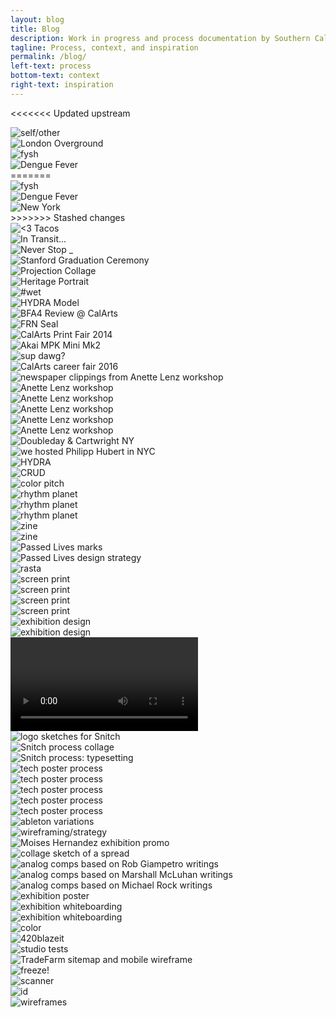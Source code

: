 ```yaml
---
layout: blog
title: Blog
description: Work in progress and process documentation by Southern California based graphic and multimedia designer Stedman Halliday
tagline: Process, context, and inspiration
permalink: /blog/
left-text: process
bottom-text: context
right-text: inspiration
---
```

<!-- <div class="grid-item col"><img src="{{ site.data.global_assets.placeholder }}" data-src="images/_" alt="_"></div> -->
<<<<<<< Updated upstream
<div class="grid-item col"><img src="{{ site.data.global_assets.placeholder }}" data-src="images/london-ug.jpg" alt="self/other"></div>
<div class="grid-item col2"><img src="{{ site.data.global_assets.placeholder }}" data-src="images/london-og.jpg" alt="London Overground"></div>
<div class="grid-item col"><img src="{{ site.data.global_assets.placeholder }}" data-src="images/fysh.jpg" alt="fysh"></div>
<div class="grid-item col"><img src="{{ site.data.global_assets.placeholder }}" data-src="images/dengue-fever.jpg" alt="Dengue Fever"></div>
=======
<div class="grid-item col"><img src="{{ site.data.global_assets.placeholder }}" data-src="images/fysh.jpg" alt="fysh"></div>
<div class="grid-item col"><img src="{{ site.data.global_assets.placeholder }}" data-src="images/dengue-fever.jpg" alt="Dengue Fever"></div>
<div class="grid-item col"><img src="{{ site.data.global_assets.placeholder }}" data-src="images/ny-squad.jpg" alt="New York"></div>
>>>>>>> Stashed changes
<div class="grid-item col"><img src="{{ site.data.global_assets.placeholder }}" data-src="images/taco-truck.jpg" alt="<3 Tacos"></div>
<div class="grid-item col"><img src="{{ site.data.global_assets.placeholder }}" data-src="images/in-transit.jpg" alt="In Transit..."></div>
<div class="grid-item col"><img src="{{ site.data.global_assets.placeholder }}" data-src="images/never-stop.jpg" alt="Never Stop _"></div>
<div class="grid-item col2"><img src="{{ site.data.global_assets.placeholder }}" data-src="images/stanford-grad.jpg" alt="Stanford Graduation Ceremony"></div>
<div class="grid-item col2"><img src="{{ site.data.global_assets.placeholder }}" data-src="images/projection-collage.jpg" alt="Projection Collage"></div>
<div class="grid-item col"><img src="{{ site.data.global_assets.placeholder }}" data-src="images/cultural-dress.jpg" alt="Heritage Portrait"></div>
<div class="grid-item col"><img src="{{ site.data.global_assets.placeholder }}" data-src="images/wet.jpg" alt="#wet"></div>
<div class="grid-item col"><img src="{{ site.data.global_assets.placeholder }}" data-src="images/hydra-model.gif" alt="HYDRA Model"></div>
<div class="grid-item col2"><img src="{{ site.data.global_assets.placeholder }}" data-src="images/final-reviews.jpg" alt="BFA4 Review @ CalArts"></div>
<div class="grid-item col"><img src="{{ site.data.global_assets.placeholder }}" data-src="images/frn-seal.jpg" alt="FRN Seal"></div>
<div class="grid-item col"><img src="{{ site.data.global_assets.placeholder }}" data-src="images/print-fair.jpg" alt="CalArts Print Fair 2014"></div>
<div class="grid-item col"><img src="{{ site.data.global_assets.placeholder }}" data-src="images/akai-mpk-mini.jpg" alt="Akai MPK Mini Mk2"></div>
<div class="grid-item"><img src="{{ site.data.global_assets.placeholder }}" data-src="images/jada.png" alt="sup dawg?"></div>
<div class="grid-item"><img src="{{ site.data.global_assets.placeholder }}" data-src="images/jobfair.jpg" alt="CalArts career fair 2016"></div>
<div class="grid-item col"><img src="{{ site.data.global_assets.placeholder }}" data-src="images/cutpaste.jpg" alt="newspaper clippings from Anette Lenz workshop"></div>
<div class="grid-item"><img src="{{ site.data.global_assets.placeholder }}" data-src="images/2016-04-04-lenz_01.png" alt="Anette Lenz workshop"></div>
<div class="grid-item"><img src="{{ site.data.global_assets.placeholder }}" data-src="images/2016-04-04-lenz_02.png" alt="Anette Lenz workshop"></div>
<div class="grid-item"><img src="{{ site.data.global_assets.placeholder }}" data-src="images/2016-04-04-lenz_03.gif" alt="Anette Lenz workshop"></div>
<div class="grid-item"><img src="{{ site.data.global_assets.placeholder }}" data-src="images/anette-lenz-posters.jpg" alt="Anette Lenz workshop"></div>
<div class="grid-item"><img src="{{ site.data.global_assets.placeholder }}" data-src="images/lenz-wall.jpg" alt="Anette Lenz workshop"></div>
<div class="grid-item"><img src="{{ site.data.global_assets.placeholder }}" data-src="images/nyc-doubleday.jpg" alt="Doubleday & Cartwright NY"></div>
<div class="grid-item col2"><img src="{{ site.data.global_assets.placeholder }}" data-src="images/hfischer.jpg" alt="we hosted Philipp Hubert in NYC"></div>
<div class="grid-item"><img src="{{ site.data.global_assets.placeholder }}" data-src="images/hyd0404.png" alt="HYDRA"></div>
<div class="grid-item"><img src="{{ site.data.global_assets.placeholder }}" data-src="images/fella.gif" alt="CRUD"></div>
<div class="grid-item col2"><img src="{{ site.data.global_assets.placeholder }}" data-src="images/acc.gif" alt="color pitch"></div>
<div class="grid-item"><img src="{{ site.data.global_assets.placeholder }}" data-src="images/gs-1.png" alt="rhythm planet"></div>
<div class="grid-item"><img src="{{ site.data.global_assets.placeholder }}" data-src="images/gs-2.png" alt="rhythm planet"></div>
<div class="grid-item"><img src="{{ site.data.global_assets.placeholder }}" data-src="images/gs-3.png" alt="rhythm planet"></div>
<div class="grid-item"><img src="{{ site.data.global_assets.placeholder }}" data-src="images/0111-rmn-2.jpg" alt="zine"></div>
<div class="grid-item"><img src="{{ site.data.global_assets.placeholder }}" data-src="images/0111-rmn-1.jpg" alt="zine"></div>
<div class="grid-item col"><img src="{{ site.data.global_assets.placeholder }}" data-src="images/passed-lives.png" alt="Passed Lives marks"></div>
<div class="grid-item col"><img src="{{ site.data.global_assets.placeholder }}" data-src="images/passed-lives-ds.png" alt="Passed Lives design strategy"></div>
<div class="grid-item col"><img src="{{ site.data.global_assets.placeholder }}" data-src="images/rasta.jpg" alt="rasta"></div>
<div class="grid-item"><img src="{{ site.data.global_assets.placeholder }}" data-src="images/cab-rack.jpg" alt="screen print"></div>
<div class="grid-item col2"><img src="{{ site.data.global_assets.placeholder }}" data-src="images/cab-dancers.jpg" alt="screen print"></div>
<div class="grid-item"><img src="{{ site.data.global_assets.placeholder }}" data-src="images/gaines.jpg" alt="screen print"></div>
<div class="grid-item"><img src="{{ site.data.global_assets.placeholder }}" data-src="images/gaines-2.jpg" alt="screen print"></div>
<div class="grid-item col2"><img src="{{ site.data.global_assets.placeholder }}" data-src="images/rtw-1.png" alt="exhibition design"></div>
<div class="grid-item col2"><img src="{{ site.data.global_assets.placeholder }}" data-src="images/rtw-2.png" alt="exhibition design"></div>
<div class="grid-item col2"><video data-src="images/rtw.mov" autoplay loop alt="exhibition design"></video></div>
<div class="grid-item col"><img src="{{ site.data.global_assets.placeholder }}" data-src="images/snitch-sketches.jpg" alt="logo sketches for Snitch"></div>
<div class="grid-item col2"><img src="{{ site.data.global_assets.placeholder }}" data-src="images/snitch-process.png" alt="Snitch process collage"></div>
<div class="grid-item col2"><img src="{{ site.data.global_assets.placeholder }}" data-src="images/neuromancer.png" alt="Snitch process: typesetting"></div>
<div class="grid-item col"><img src="{{ site.data.global_assets.placeholder }}" data-src="images/offset-1.png" alt="tech poster process"></div>
<div class="grid-item col"><img src="{{ site.data.global_assets.placeholder }}" data-src="images/offset-2.png" alt="tech poster process"></div>
<div class="grid-item col"><img src="{{ site.data.global_assets.placeholder }}" data-src="images/offset-3.png" alt="tech poster process"></div>
<div class="grid-item col"><img src="{{ site.data.global_assets.placeholder }}" data-src="images/offset-4.png" alt="tech poster process"></div>
<div class="grid-item col2"><img src="{{ site.data.global_assets.placeholder }}" data-src="images/offset-sketches.png" alt="tech poster process"></div>
<div class="grid-item col2"><img src="{{ site.data.global_assets.placeholder }}" data-src="images/ableton-variations.png" alt="ableton variations"></div>
<div class="grid-item col2"><img src="{{ site.data.global_assets.placeholder }}" data-src="images/kad-wf.gif" alt="wireframing/strategy"></div>
<div class="grid-item col"><img src="{{ site.data.global_assets.placeholder }}" data-src="images/fear.jpg" alt="Moises Hernandez exhibition promo"></div>
<div class="grid-item col"><img src="{{ site.data.global_assets.placeholder }}" data-src="images/content-scan.png" alt="collage sketch of a spread"></div>
<div class="grid-item col"><img src="{{ site.data.global_assets.placeholder }}" data-src="images/giampetro.gif" alt="analog comps based on Rob Giampetro writings"></div>
<div class="grid-item col"><img src="{{ site.data.global_assets.placeholder }}" data-src="images/mcluhan.gif" alt="analog comps based on Marshall McLuhan writings"></div>
<div class="grid-item col"><img src="{{ site.data.global_assets.placeholder }}" data-src="images/rock.gif" alt="analog comps based on Michael Rock writings"></div>
<div class="grid-item col"><img src="{{ site.data.global_assets.placeholder }}" data-src="images/nu-poster.png" alt="exhibition poster"></div>
<div class="grid-item col2"><img src="{{ site.data.global_assets.placeholder }}" data-src="images/nu-sculpt.png" alt="exhibition whiteboarding"></div>
<div class="grid-item col"><img src="{{ site.data.global_assets.placeholder }}" data-src="images/nu-floor.png" alt="exhibition whiteboarding"></div>
<div class="grid-item col"><img src="{{ site.data.global_assets.placeholder }}" data-src="images/kaimamiru.jpg" alt="color"></div>
<div class="grid-item col"><img src="{{ site.data.global_assets.placeholder }}" data-src="images/clef-j.jpg" alt="420blazeit"></div>
<div class="grid-item col"><img src="{{ site.data.global_assets.placeholder }}" data-src="images/studio-sphere.gif" alt="studio tests"></div>
<div class="grid-item col2"><img src="{{ site.data.global_assets.placeholder }}" data-src="images/tradefarm-sitemap.png" alt="TradeFarm sitemap and mobile wireframe"></div>
<div class="grid-item col"><img src="{{ site.data.global_assets.placeholder }}" data-src="images/revolver.jpg" alt="freeze!"></div>
<div class="grid-item col"><img src="{{ site.data.global_assets.placeholder }}" data-src="images/scans.gif" alt="scanner"></div>
<div class="grid-item col"><img src="{{ site.data.global_assets.placeholder }}" data-src="images/id.jpg" alt="id"></div>
<div class="grid-item col"><img src="{{ site.data.global_assets.placeholder }}" data-src="images/bse-sketches.jpg" alt="wireframes"></div>
